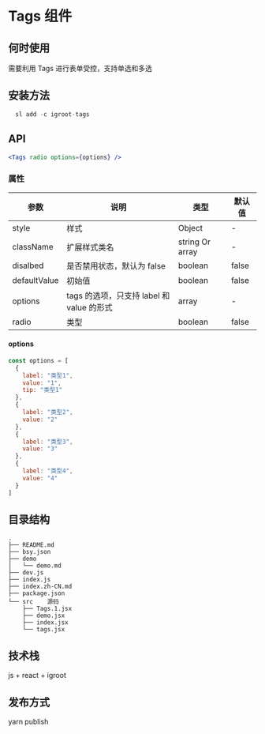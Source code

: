 # Tags 组件

## 何时使用

需要利用 Tags 进行表单受控，支持单选和多选

## 安装方法

```jsx
  sl add -c igroot-tags
```

## API

```jsx
<Tags radio options={options} />
```

### 属性

| 参数         | 说明                                      | 类型            | 默认值 |
| ------------ | ----------------------------------------- | --------------- | ------ |
| style        | 样式                                      | Object          | -      |
| className    | 扩展样式类名                              | string Or array | -      |
| disalbed     | 是否禁用状态，默认为 false                | boolean         | false  |
| defaultValue | 初始值                                    | boolean         | false  |
| options      | tags 的选项，只支持 label 和 value 的形式 | array           | -      |
| radio        | 类型                                      | boolean         | false  |

#### options

```jsx
const options = [
  {
    label: "类型1",
    value: "1",
    tip: "类型1"
  },
  {
    label: "类型2",
    value: "2"
  },
  {
    label: "类型3",
    value: "3"
  },
  {
    label: "类型4",
    value: "4"
  }
]
```

## 目录结构

```
.
├── README.md
├── bsy.json
├── demo
│   └── demo.md
├── dev.js
├── index.js
├── index.zh-CN.md
├── package.json
└── src    源码
    ├── Tags.1.jsx
    ├── demo.jsx
    ├── index.jsx
    └── tags.jsx
```

## 技术栈

js + react + igroot

## 发布方式

yarn publish
